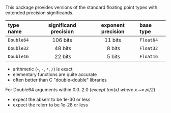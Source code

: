 This package provides versions of the standard floating point types with extended precision significands.

| type name   | significand precision | exponent precision | base type |
|:------------|:---------------------:|:------------------:|:----------|
| `Double64`  | 106 bits              | 11 bits            | `Float64` |
| `Double32`  | &nbsp;48 bits         | &nbsp;8 bits       | `Float32` |
| `Double16`  | &nbsp;22 bits         | &nbsp;5 bits       | `Float16` |


- arithmetic (`+`, `-`, `*`, `/`) is exact
- elementary functions are quite accurate
- often better than C "double-double" libraries

For Double64 arguments within 0.0..2.0 (_except tan(x) where x ~= pi/2_)
- expect the abserr to be 1e-30 or less
- expect the relerr to be 1e-28 or less
